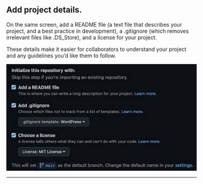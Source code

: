 ## **Add project details.**

On the same screen, add a README file (a text file that describes your project, and a best practice in development), a .gitignore (which removes irrelevant files like .DS_Store), and a license for your project.

These details make it easier for collaborators to understand your project and any guidelines you’d like them to follow.

![det](./images/ocr.jfif)

---